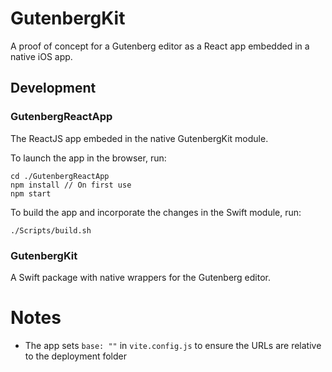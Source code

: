 # GutenbergKit

A proof of concept for a Gutenberg editor as a React app embedded in a native iOS app.

## Development

### GutenbergReactApp

The ReactJS app embeded in the native GutenbergKit module.

To launch the app in the browser, run:

```
cd ./GutenbergReactApp
npm install // On first use
npm start
```

To build the app and incorporate the changes in the Swift module, run:

```
./Scripts/build.sh
```

### GutenbergKit

A Swift package with native wrappers for the Gutenberg editor.

# Notes

-   The app sets `base: ""` in `vite.config.js` to ensure the URLs are relative to the deployment folder
